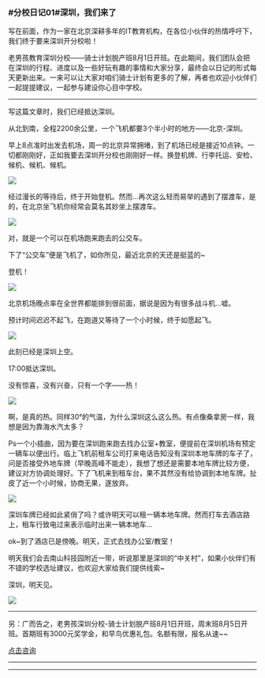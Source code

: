 ### #分校日记01#深圳，我们来了

写在前面，作为一家在北京深耕多年的IT教育机构，在各位小伙伴的热情呼吁下，我们终于要来深圳开分校啦！

老男孩教育深圳分校——骑士计划脱产班8月1日开班。在此期间，我们团队会把在深圳的行程、进度以及一些好玩有趣的事情和大家分享，最终会以日记的形式每天更新出来。一来可以让大家对咱们骑士计划有更多的了解，再者也欢迎小伙伴们一起提提建议，一起参与建设你心目中学校。

***

写这篇文章时，我们已经抵达深圳。

从北到南，全程2200余公里，一个飞机都要3个半小时的地方——北京-深圳。

早上8点准时出发去机场，周一的北京异常拥堵，到了机场已经是接近10点钟。一切都刚刚好，正如我要去深圳开分校也刚刚好一样。换登机牌、行李托运、安检、候机、候机、候机。

![](https://hcdn1.luffycity.com/data/knight/diary/01.jpg)  

经过漫长的等待后，终于开始登机。然而...再次这么轻而易举的遇到了摆渡车，是的，在北京坐飞机你经常会莫名其妙坐上摆渡车。

![](https://hcdn1.luffycity.com/data/knight/diary/02.jpeg)

对，就是一个可以在机场跑来跑去的公交车。

下了“公交车”便是飞机了，如你所见，最近北京的天还是挺蓝的~

登机！

![](https://hcdn1.luffycity.com/data/knight/diary/03.jpg)


北京机场晚点率在全世界都能排到很前面，据说是因为有很多战斗机...嘘。

预计时间迟迟不起飞，在跑道又等待了一个小时候，终于如愿起飞。

![](https://hcdn1.luffycity.com/data/knight/diary/04.jpg)

此刻已经是深圳上空。

17:00抵达深圳。

没有惊喜，没有兴奋，只有一个字——热！

![](https://hcdn1.luffycity.com/data/knight/diary/05.jpg)

啊，是真的热。同样30°的气温，为什么深圳这么这么热。有点像桑拿房一样，我想是因为靠海水汽太多？

Ps一个小插曲，因为要在深圳跑来跑去找办公室+教室，便提前在深圳机场有预定一辆车以便出行。临上飞机前租车公司打来电话告知没有深圳本地车牌的车子了，问是否接受外地车牌（早晚高峰不能走），我想了想还是需要本地车牌比较方便，建议对方协调处理好。下了飞机来到租车台，果不其然没有给协调到本地车牌。扯皮了近一个小时候，协商无果，遂放弃。

![](https://hcdn1.luffycity.com/data/knight/diary/06.png)

深圳车牌已经如此紧俏了吗？或许明天可以租一辆本地车牌。然而打车去酒店路上，租车行致电过来表示临时出来一辆本地车...

ok~到了酒店已是傍晚。明天，正式去找办公室/教室！

明天我们会去南山科技园附近一带，听说那里是深圳的“中关村”，如果小伙伴们有不错的学校选址建议，也欢迎大家给我们提供线索~

深圳，明天见。

![](https://hcdn1.luffycity.com/data/knight/diary/07.jpg)

***

另：广而告之，老男孩深圳分校-骑士计划脱产班8月1日开班，周末班8月5日开班。首期班有3000元奖学金，和早鸟优惠礼包。名额有限，报名从速~~

[点击咨询](http://wwwtb.53kf.com/webCompany.php?style=1&arg=10155416)






***
***
